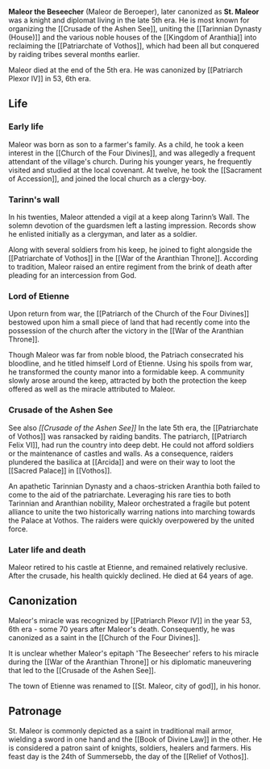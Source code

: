 **Maleor the Beseecher** (Maleor de Beroeper), later canonized as **St. Maleor** was a knight and diplomat living in the late 5th era. He is most known for organizing the [[Crusade of the Ashen See]], uniting the [[Tarinnian Dynasty (House)]] and the various noble houses of the [[Kingdom of Aranthia]] into reclaiming the [[Patriarchate of Vothos]], which had been all but conquered by raiding tribes several months earlier.

Maleor died at the end of the 5th era. He was canonized by [[Patriarch Plexor IV]] in 53, 6th era. 
## Life
### Early life
Maleor was born as son to a farmer's family. As a child, he took a keen interest in the [[Church of the Four Divines]], and was allegedly a frequent attendant of the village's church. During his younger years, he frequently visited and studied at the local covenant. At twelve, he took the [[Sacrament of Accession]], and joined the local church as a clergy-boy.
### Tarinn's wall
In his twenties, Maleor attended a vigil at a keep along Tarinn’s Wall. The solemn devotion of the guardsmen left a lasting impression. Records show he enlisted initially as a clergyman, and later as a soldier.

Along with several soldiers from his keep, he joined to fight alongside the [[Patriarchate of Vothos]] in the [[War of the Aranthian Throne]]. According to tradition, Maleor raised an entire regiment from the brink of death after pleading for an intercession from God.
### Lord of Etienne
Upon return from war, the [[Patriarch of the Church of the Four Divines]] bestowed upon him a small piece of land that had recently come into the possession of the church after the victory in the [[War of the Aranthian Throne]].

Though Maleor was far from noble blood, the Patriach consecrated his bloodline, and he titled himself Lord of Etienne. Using his spoils from war, he transformed the county manor into a formidable keep. A community slowly arose around the keep, attracted by both the protection the keep offered as well as the miracle attributed to Maleor.
### Crusade of the Ashen See
See also *[[Crusade of the Ashen See]]*
In the late 5th era, the [[Patriarchate of Vothos]] was ransacked by raiding bandits. The patriarch, [[Patriarch Felix VI]], had run the country into deep debt. He could not afford soldiers or the maintenance of castles and walls. As a consequence, raiders plundered the basilica at [[Arcida]] and were on their way to loot the [[Sacred Palace]] in [[Vothos]].

An apathetic Tarinnian Dynasty and a chaos-stricken Aranthia both failed to come to the aid of the patriarchate. Leveraging his rare ties to both Tarinnian and Aranthian nobility, Maleor orchestrated a fragile but potent alliance to unite the two historically warring nations into marching towards the Palace at Vothos. The raiders were quickly overpowered by the united force.
### Later life and death
Maleor retired to his castle at Etienne, and remained relatively reclusive. After the crusade, his health quickly declined. He died at 64 years of age.
## Canonization
Maleor's miracle was recognized by [[Patriarch Plexor IV]] in the year 53, 6th era - some 70 years after Maleor's death. Consequently, he was canonized as a saint in the [[Church of the Four Divines]]. 

It is unclear whether Maleor's epitaph 'The Beseecher' refers to his miracle during the [[War of the Aranthian Throne]] or his diplomatic maneuvering that led to the [[Crusade of the Ashen See]]. 

The town of Etienne was renamed to [[St. Maleor, city of god]], in his honor.
## Patronage
St. Maleor is commonly depicted as a saint in traditional mail armor, wielding a sword in one hand and the [[Book of Divine Law]] in the other. He is considered a patron saint of knights, soldiers, healers and farmers. His feast day is the 24th of Summersebb, the day of the [[Relief of Vothos]].